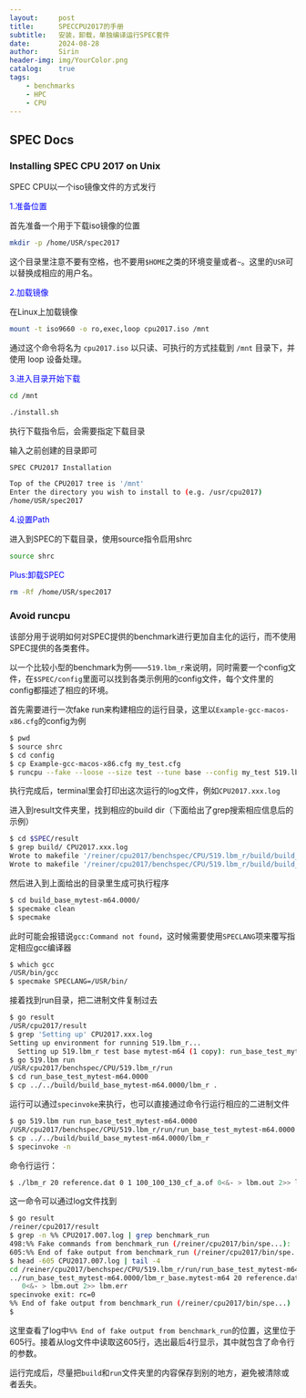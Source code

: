 ```yaml
---
layout: 	post  				   
title: 		SPECCPU2017的手册      				
subtitle:	安装，卸载，单独编译运行SPEC套件    
date:       2024-08-28 				
author:     Sirin 						
header-img: img/YourColor.png
catalog: 	true 				
tags:						
    - benchmarks
    - HPC
    - CPU
---
```


## SPEC Docs

### Installing SPEC CPU 2017 on Unix

SPEC CPU以一个iso镜像文件的方式发行

<font color = blue>1.准备位置</font>

首先准备一个用于下载iso镜像的位置

```bash
mkdir -p /home/USR/spec2017
```

这个目录里注意不要有空格，也不要用`$HOME`之类的环境变量或者`~`。这里的`USR`可以替换成相应的用户名。

<font color = blue>2.加载镜像</font>

在Linux上加载镜像

```bash
mount -t iso9660 -o ro,exec,loop cpu2017.iso /mnt
```

通过这个命令将名为 `cpu2017.iso` 以只读、可执行的方式挂载到 `/mnt` 目录下，并使用 loop 设备处理。

<font color = blue>3.进入目录开始下载</font>

```bash
cd /mnt
```

```bash
./install.sh
```

执行下载指令后，会需要指定下载目录

输入之前创建的目录即可

```bash
SPEC CPU2017 Installation

Top of the CPU2017 tree is '/mnt'
Enter the directory you wish to install to (e.g. /usr/cpu2017)
/home/USR/spec2017
```

<font color = blue>4.设置Path</font>

进入到SPEC的下载目录，使用source指令启用shrc

```bash
source shrc
```

<font color = blue>Plus:卸载SPEC</font>

```bash
rm -Rf /home/USR/spec2017
```



### Avoid runcpu

该部分用于说明如何对SPEC提供的benchmark进行更加自主化的运行，而不使用SPEC提供的各类套件。

以一个比较小型的benchmark为例——`519.lbm_r`来说明，同时需要一个config文件，在`$SPEC/config`里面可以找到各类示例用的config文件，每个文件里的config都描述了相应的环境。

首先需要进行一次fake run来构建相应的运行目录，这里以`Example-gcc-macos-x86.cfg`的config为例

```bash
$ pwd
$ source shrc
$ cd config
$ cp Example-gcc-macos-x86.cfg my_test.cfg
$ runcpu --fake --loose --size test --tune base --config my_test 519.lbm_r
```

执行完成后，terminal里会打印出这次运行的log文件，例如`CPU2017.xxx.log`

进入到result文件夹里，找到相应的build dir（下面给出了grep搜索相应信息后的示例）

```bash
$ cd $SPEC/result
$ grep build/ CPU2017.xxx.log
Wrote to makefile '/reiner/cpu2017/benchspec/CPU/519.lbm_r/build/build_base_mytest-m64.0000/Makefile.deps':
Wrote to makefile '/reiner/cpu2017/benchspec/CPU/519.lbm_r/build/build_base_mytest-m64.0000/Makefile.spec':
```

然后进入到上面给出的目录里生成可执行程序

```bash
$ cd build_base_mytest-m64.0000/
$ specmake clean
$ specmake
```

此时可能会报错说`gcc:Command not found`，这时候需要使用`SPECLANG`项来覆写指定相应gcc编译器

```bash
$ which gcc
/USR/bin/gcc
$ specmake SPECLANG=/USR/bin/
```

接着找到run目录，把二进制文件复制过去

```bash
$ go result
/USR/cpu2017/result
$ grep 'Setting up' CPU2017.xxx.log
Setting up environment for running 519.lbm_r...
  Setting up 519.lbm_r test base mytest-m64 (1 copy): run_base_test_mytest-m64.0000
$ go 519.lbm run
/USR/cpu2017/benchspec/CPU/519.lbm_r/run
$ cd run_base_test_mytest-m64.0000
$ cp ../../build/build_base_mytest-m64.0000/lbm_r .
```

运行可以通过`specinvoke`来执行，也可以直接通过命令行运行相应的二进制文件

```bash
$ go 519.lbm run run_base_test_mytest-m64.0000
/USR/cpu2017/benchspec/CPU/519.lbm_r/run/run_base_test_mytest-m64.0000
$ cp ../../build/build_base_mytest-m64.0000/lbm_r
$ specinvoke -n
```

命令行运行：

```bash
$ ./lbm_r 20 reference.dat 0 1 100_100_130_cf_a.of 0<&- > lbm.out 2>> lbm.err
```

这一命令可以通过log文件找到

```bash
$ go result
/reiner/cpu2017/result
$ grep -n %% CPU2017.007.log | grep benchmark_run
498:%% Fake commands from benchmark_run (/reiner/cpu2017/bin/spe...):
605:%% End of fake output from benchmark_run (/reiner/cpu2017/bin/spe...)
$ head -605 CPU2017.007.log | tail -4
cd /reiner/cpu2017/benchspec/CPU/519.lbm_r/run/run_base_test_mytest-m64.0000
../run_base_test_mytest-m64.0000/lbm_r_base.mytest-m64 20 reference.dat 0 1 100_100_130_cf_a.of 
   0<&- > lbm.out 2>> lbm.err
specinvoke exit: rc=0
%% End of fake output from benchmark_run (/reiner/cpu2017/bin/spe...)
$  
```

这里查看了log中`%% End of fake output from benchmark_run`的位置，这里位于605行。接着从log文件中读取这605行，选出最后4行显示，其中就包含了命令行的参数。

运行完成后，尽量把`build`和`run`文件夹里的内容保存到别的地方，避免被清除或者丢失。





